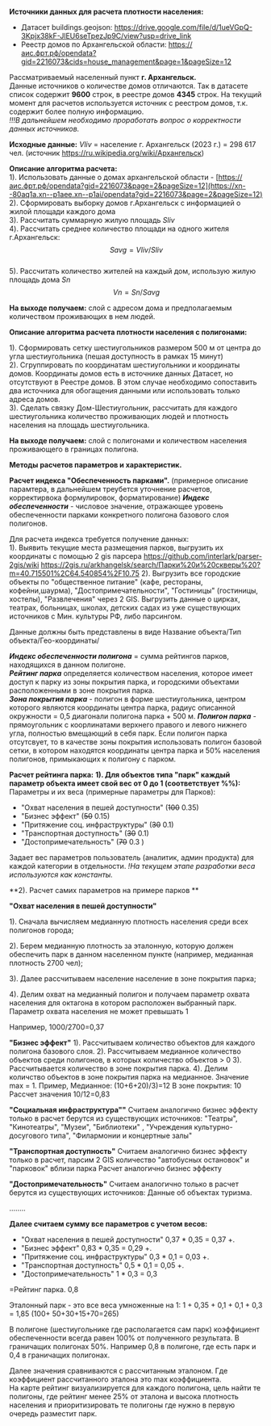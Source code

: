 **Источники данных для расчета плотности населения:**

- Датасет buildings.geojson: https://drive.google.com/file/d/1ueVGpQ-3Kpjx38kF-JlEU6seTpezJp9C/view?usp=drive_link
- Реестр домов по Архангельской области: https://аис.фрт.рф/opendata?gid=2216073&cids=house_management&page=1&pageSize=12

Рассматриваемый населенный пункт **г. Архангельск.**  
Данные источников о количестве домов отличаются. Так в датасете список содержит **9600** строк, в реестре домов **4345** строк. На текущий момент для расчетов используется источник с реестром домов, т.к. содержит более полную информацию.  
_!!!В дальнейшем необходимо проработать вопрос о корректности данных источников._

**Исходные данные:** $Vliv$ = население г. Архангельск (2023 г.) = 298 617 чел. (источник https://ru.wikipedia.org/wiki/Архангельск)

**Описание алгоритма расчета:**  
1). Использовать данные о домах архангельской области - [https://аис.фрт.рф/opendata?gid=2216073&page=2&pageSize=12](https://xn--80aq1a.xn--p1aee.xn--p1ai/opendata?gid=2216073&page=2&pageSize=12)  
2). Сформировать выборку домов г.Архангельск с информацией о жилой площади каждого дома  
3). Рассчитать суммарную жилую площадь $Sliv$  
4). Рассчитать среднее количество площади на одного жителя г.Архангельск: $$Savg = Vliv/Sliv$$  
5). Рассчитать количество жителей на каждый дом, использую жилую площадь дома $Sn$ $$Vn = Sn / Savg$$  

**На выходе получаем:** слой с адресом дома и предполагаемым количеством проживающих в нем людей.


**Описание алгоритма расчета плотности населения с полигонами:**  

1). Сформировать сетку шестиугольников размером 500 м от центра до угла шестиугольника (пешая доступность в рамках 15 минут)   
2). Сгруппировать по координатам шестиугольники и координаты домов. Координаты домов есть в источнике данных Датасет, но отсутствуют в Реестре домов. В этом случае необходимо сопоставить два источника для обогащения данными или использовать только адреса домов.  
3). Сделать связку Дом-Шестиугольник, рассчитать для каждого шестиугольника количество проживающих людей и плотность населения на площадь шестиугольника.  

**На выходе получаем:** слой с полигонами и количеством населения проживающего в границах полигона.


**Методы расчетов параметров и характеристик.**  

**Расчет индекса "Обеспеченность парками".** (примерное описание парамтера, в дальнейшем треубется уточнение расчетов, корректирвока формулировок, форматирование)
_**Индекс обеспеченности**_ - числовое значение, отражающее уровень обеспеченности парками конкретного полигона базового слоя полигонов.

Для расчета индекса требуется получение данных:  
1). Выявить текущие места размещения парков, выгрузить их координаты с помощью 2 gis парсера https://github.com/interlark/parser-2gis/wiki https://2gis.ru/arkhangelsk/search/Парки%20и%20скверы%20?m=40.715501%2C64.540854%2F10.75
2). Выгрузить все городские объекты по "общественное питание" (кафе, рестораны, кофейни,шаурма), "Достопримечательности", "Гостиницы"  (гостиницы, хостелы), "Развлечения"  через 2 GIS. Выгрузить данные о цирках, театрах, больницах, школах, детских садах из уже существующих источников с Мин. культуры РФ, либо парсингом.

Данные должны быть представлены в виде Название объекта/Тип объекта/Гео-координаты/

**_Индекс обеспеченности полигона_** = сумма рейтингов парков, находящихся в данном полигоне.  
_**Рейтинг парка**_ определяется количеством населения, которое имеет доступ к парку из зоны покрытия парка, и городскими объектами расположенными в зоне покрытия парка.  
_**Зона покрытия парка**_ - полигон в форме шестиугольника, центром которого являются координаты центра парка, радиус описанной окружности = 0,5 диагонали полигона парка + 500 м.
_**Полигон парка**_ - прямоугольник с коорлинатами верхнего правого и левого нижнего угла, полностью вмещающий в себя парк. Если полигон парка отсутсвует, то в качестве зоны покрытия использовать полигон базовой сетки, в котором находятся координаты центра парка  и 50% населения полигонов, примыкающих к полигону с парком.

**Расчет рейтинга парка:**
**1). Для объектов типа "парк" каждый параметр объекта имеет свой вес от 0 до 1 (соответствует %%):**
Параметры и их веса (примерные параметры для Парков):

- "Охват населения в пешей доступности"  (~~100~~ 0.35)
- "Бизнес эффект" (~~50~~ 0.15)
- "Притяжение соц. инфраструктуры" (~~30~~ 0.1)
- "Транспортная доступность" (~~30~~ 0.1)
- "Достопримечательность" (~~70~~ 0.3 )

Задает вес параметров пользователь (аналитик, админ продукта) для каждой категории в отдельности.
_!На текущем этапе разработки веса используются как константы._

**2). Расчет самих параметров на примере парков **

**"Охват населения в пешей доступности"**

1). Сначала вычисляем медианную плотность населения среди всех полигонов города; 

2). Берем медианную плотность за эталонную, которую должен обеспечить парк в данном населенном пункте (например, медианная плотность 2700 чел);

3). Далее рассчитываем население население в зоне покрытия парка;

4). Делим охват на медианный полигон и получаем параметр охвата населения для октагона в котором расположен выбранный парк. Параметр охвата населения не может превышать 1

Например, 1000/2700=0,37

**"Бизнес эффект"**
1). Рассчитываем количество объектов для каждого полигона базового слоя.
2). Рассчитываем медианное количество объектов среди полигонов, в которых количество объектов > 0
3). Рассчитывается количество в зоне покрытия парка.
4). Делим количство объектов в зоне покрытия парка на медианное. Значение max = 1.
Пример,
Медианное: (10+6+20)/3)=12
В зоне покрытия: 10
Рассчет значения 10/12=0,83

**"Социальная инфраструктура""**
Считаем аналогично  бизнес эффекту только в расчет берутся из существующих источников:
"Театры", "Кинотеатры", "Музеи", "Библиотеки" , "Учреждения культурно-досугового типа", "Филармонии и концертные залы"

**"Транспортная доступность"**
Считаем аналогично бизнес эффекту только в расчет, парсим 2 GIS количество "автобусных остановок" и "парковок" вблизи парка
Расчет аналогично бизнес эффекту

**"Достопримечательность"**
Считаем аналогично только в расчет берутся из существующих источников:
Данные об объектах туризма.

........

**Далее считаем  сумму все параметров с учетом весов:**

- "Охват населения в пешей доступности"   0,37  * 0,35 = 0,37
+.
- "Бизнес эффект" 0,83 * 0,35 = 0,29
+.
- "Притяжение соц. инфраструктуры" 0,3 * 0,1 = 0,03
+.
- "Транспортная доступность" 0,5 * 0,1 = 0,05
+.
-  "Достопримечательность" 1 * 0,3 = 0,3 

=Рейтинг парка.  0,8

Эталонный парк - это все веса умноженные на 1: 1 + 0,35 + 0,1 + 0,1 + 0,3 = 1,85 (100+ 50+30+15+70=265)

В полигоне (шестиугольнике где располагается сам парк) коэффициент обеспеченности всегда равен 100% от полученного результата. В граничащих полигонах 50%.  Например 0,8  в полигоне, где есть парк и 0,4 в граничащих полигонах.

Далее значения сравниваются с рассчитанным эталоном.  Где коэффициент рассчитанного эталона это max коэффициента.  
На карте рейтинг визуализируется для каждого полигона, цель найти те полигоны, где рейтинг менее 25% от эталона и высока плотность населения и приоритизировать те полигоны где нужно в первую очередь разместит парк.  

